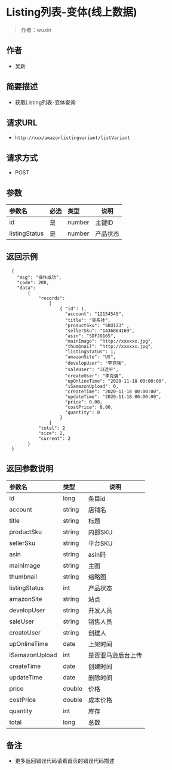 # Listing列表-变体(线上数据)

> 作者：wuxin

## 作者
-  吴新
    
## 简要描述

- 获取Listing列表-变体查询

## 请求URL
- ` http://xxx/amazonlistingvariant/listVariant `
  
## 请求方式
- POST 

## 参数

|参数名|必选|类型|说明|
|:----    |:---|:----- |-----   |
|id  |是  |number | 主键ID	   |
|listingStatus  |是  |number | 产品状态	   |


## 返回示例 

``` 
  {
    "msg": "操作成功",
    "code": 200,
    "data":
		{
			"records":
				[
					{ "id": 1,
					  "account": "12154545",
					  "title": "吴系挂",
					  "productSku": "SKU123" ,
					  "sellerSku": "1436864169",
					  "asin": "SDFJO165",
					  "mainImage": "http://xxxxxx.jpg",
					  "thumbnail": "http://xxxxxx.jpg",
					  "listingStatus": 1,
					  "amazonSite": "US",
					  "developUser": "李克强",
					  "saleUser": "习近平",
					  "createUser": "李克强",
					  "upOnlineTime": "2020-11-18 00:00:00",
					  "iSamazonUpload": 0,
					  "createTime": "2020-11-18 00:00:00",
					  "updateTime": "2020-11-18 00:00:00",
					  "price": 0.00,
					  "costPrice": 0.00,
					  "quantity": 0
					}
				]
			"total": 2
			"size": 2,
			"current": 2
    	}
  }
```

## 返回参数说明 

|参数名|类型|说明|
|:-----  |:-----|-----                           |
|id |long   |条目id  |
|account |string   |店铺名  |
|title |string   |标题  |
|productSku |string   |内部SKU  |
|sellerSku |string   |平台SKU  |
|asin |string   |asin码  |
|mainImage |string   |主图  |
|thumbnail |string   |缩略图  |
|listingStatus |int   |产品状态  |
|amazonSite |string   |站点  |
|developUser |string   |开发人员  |
|saleUser |string   |销售人员  |
|createUser |string   |创建人  |
|upOnlineTime |date   |上架时间  |
|iSamazonUpload |int   |是否亚马逊后台上传  |
|createTime |date   |创建时间  |
|updateTime |date   |删除时间  |
|price |double   |价格  |
|costPrice |double   |成本价格  |
|quantity | int | 库存|
|total |long   |总数  |

## 备注 

- 更多返回错误代码请看首页的错误代码描述
